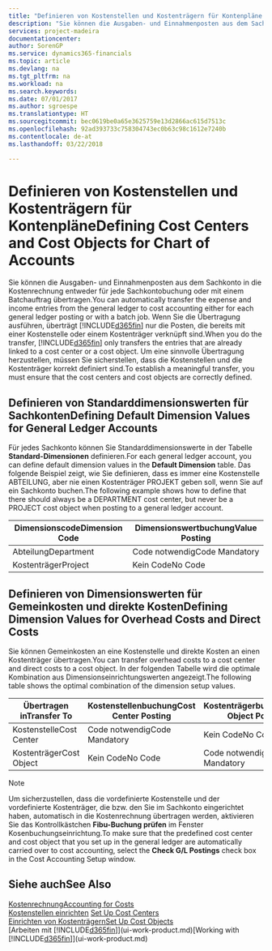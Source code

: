 ```yaml
---
title: "Definieren von Kostenstellen und Kostenträgern für Kontenpläne | Microsoft Docs"
description: "Sie können die Ausgaben- und Einnahmenposten aus dem Sachkonto in die Kostenrechnung entweder für jede Sachkontobuchung oder mit einem Batchauftrag übertragen. Wenn Sie die Übertragung ausführen, überträgt das System nur die Posten, die bereits mit einer Kostenstelle oder einem Kostenträger verknüpft sind. Um eine sinnvolle Übertragung herzustellen, müssen Sie sicherstellen, dass die Kostenstellen und die Kostenträger korrekt definiert sind."
services: project-madeira
documentationcenter: 
author: SorenGP
ms.service: dynamics365-financials
ms.topic: article
ms.devlang: na
ms.tgt_pltfrm: na
ms.workload: na
ms.search.keywords: 
ms.date: 07/01/2017
ms.author: sgroespe
ms.translationtype: HT
ms.sourcegitcommit: bec0619be0a65e3625759e13d2866ac615d7513c
ms.openlocfilehash: 92ad393733c758304743ec0b63c98c1612e7240b
ms.contentlocale: de-at
ms.lasthandoff: 03/22/2018

---
```

# <a name="defining-cost-centers-and-cost-objects-for-chart-of-accounts"></a><span data-ttu-id="a70a1-105">Definieren von Kostenstellen und Kostenträgern für Kontenpläne</span><span class="sxs-lookup"><span data-stu-id="a70a1-105">Defining Cost Centers and Cost Objects for Chart of Accounts</span></span>
<span data-ttu-id="a70a1-106">Sie können die Ausgaben- und Einnahmenposten aus dem Sachkonto in die Kostenrechnung entweder für jede Sachkontobuchung oder mit einem Batchauftrag übertragen.</span><span class="sxs-lookup"><span data-stu-id="a70a1-106">You can automatically transfer the expense and income entries from the general ledger to cost accounting either for each general ledger posting or with a batch job.</span></span> <span data-ttu-id="a70a1-107">Wenn Sie die Übertragung ausführen, überträgt [!INCLUDE[d365fin](includes/d365fin_md.md)] nur die Posten, die bereits mit einer Kostenstelle oder einem Kostenträger verknüpft sind.</span><span class="sxs-lookup"><span data-stu-id="a70a1-107">When you do the transfer, [!INCLUDE[d365fin](includes/d365fin_md.md)] only transfers the entries that are already linked to a cost center or a cost object.</span></span> <span data-ttu-id="a70a1-108">Um eine sinnvolle Übertragung herzustellen, müssen Sie sicherstellen, dass die Kostenstellen und die Kostenträger korrekt definiert sind.</span><span class="sxs-lookup"><span data-stu-id="a70a1-108">To establish a meaningful transfer, you must ensure that the cost centers and cost objects are correctly defined.</span></span>  

## <a name="defining-default-dimension-values-for-general-ledger-accounts"></a><span data-ttu-id="a70a1-109">Definieren von Standarddimensionswerten für Sachkonten</span><span class="sxs-lookup"><span data-stu-id="a70a1-109">Defining Default Dimension Values for General Ledger Accounts</span></span>  
<span data-ttu-id="a70a1-110">Für jedes Sachkonto können Sie Standarddimensionswerte in der Tabelle **Standard-Dimensionen** definieren.</span><span class="sxs-lookup"><span data-stu-id="a70a1-110">For each general ledger account, you can define default dimension values in the **Default Dimension** table.</span></span> <span data-ttu-id="a70a1-111">Das folgende Beispiel zeigt, wie Sie definieren, dass es immer eine Kostenstelle ABTEILUNG, aber nie einen Kostenträger PROJEKT geben soll, wenn Sie auf ein Sachkonto buchen.</span><span class="sxs-lookup"><span data-stu-id="a70a1-111">The following example shows how to define that there should always be a DEPARTMENT cost center, but never be a PROJECT cost object when posting to a general ledger account.</span></span>  

|<span data-ttu-id="a70a1-112">**Dimensionscode**</span><span class="sxs-lookup"><span data-stu-id="a70a1-112">**Dimension Code**</span></span>|<span data-ttu-id="a70a1-113">**Dimensionswertbuchung**</span><span class="sxs-lookup"><span data-stu-id="a70a1-113">**Value Posting**</span></span>|  
|------------------------------------------|-----------------------------------------|  
|<span data-ttu-id="a70a1-114">Abteilung</span><span class="sxs-lookup"><span data-stu-id="a70a1-114">Department</span></span>|<span data-ttu-id="a70a1-115">Code notwendig</span><span class="sxs-lookup"><span data-stu-id="a70a1-115">Code Mandatory</span></span>|  
|<span data-ttu-id="a70a1-116">Kostenträger</span><span class="sxs-lookup"><span data-stu-id="a70a1-116">Project</span></span>|<span data-ttu-id="a70a1-117">Kein Code</span><span class="sxs-lookup"><span data-stu-id="a70a1-117">No Code</span></span>|  

## <a name="defining-dimension-values-for-overhead-costs-and-direct-costs"></a><span data-ttu-id="a70a1-118">Definieren von Dimensionswerten für Gemeinkosten und direkte Kosten</span><span class="sxs-lookup"><span data-stu-id="a70a1-118">Defining Dimension Values for Overhead Costs and Direct Costs</span></span>  
 <span data-ttu-id="a70a1-119">Sie können Gemeinkosten an eine Kostenstelle und direkte Kosten an einen Kostenträger übertragen.</span><span class="sxs-lookup"><span data-stu-id="a70a1-119">You can transfer overhead costs to a cost center and direct costs to a cost object.</span></span> <span data-ttu-id="a70a1-120">In der folgenden Tabelle wird die optimale Kombination aus Dimensionseinrichtungswerten angezeigt.</span><span class="sxs-lookup"><span data-stu-id="a70a1-120">The following table shows the optimal combination of the dimension setup values.</span></span>  

|<span data-ttu-id="a70a1-121">Übertragen in</span><span class="sxs-lookup"><span data-stu-id="a70a1-121">Transfer To</span></span>|<span data-ttu-id="a70a1-122">Kostenstellenbuchung</span><span class="sxs-lookup"><span data-stu-id="a70a1-122">Cost Center Posting</span></span>|<span data-ttu-id="a70a1-123">Kostenträgerbuchung</span><span class="sxs-lookup"><span data-stu-id="a70a1-123">Cost Object Posting</span></span>|  
|-----------------|-------------------------|-------------------------|  
|<span data-ttu-id="a70a1-124">Kostenstelle</span><span class="sxs-lookup"><span data-stu-id="a70a1-124">Cost Center</span></span>|<span data-ttu-id="a70a1-125">Code notwendig</span><span class="sxs-lookup"><span data-stu-id="a70a1-125">Code Mandatory</span></span>|<span data-ttu-id="a70a1-126">Kein Code</span><span class="sxs-lookup"><span data-stu-id="a70a1-126">No Code</span></span>|  
|<span data-ttu-id="a70a1-127">Kostenträger</span><span class="sxs-lookup"><span data-stu-id="a70a1-127">Cost Object</span></span>|<span data-ttu-id="a70a1-128">Kein Code</span><span class="sxs-lookup"><span data-stu-id="a70a1-128">No Code</span></span>|<span data-ttu-id="a70a1-129">Code notwendig</span><span class="sxs-lookup"><span data-stu-id="a70a1-129">Code Mandatory</span></span>|  

> [!NOTE]  
>  <span data-ttu-id="a70a1-130">Um sicherzustellen, dass die vordefinierte Kostenstelle und der vordefinierte Kostenträger, die bzw. den Sie im Sachkonto eingerichtet haben, automatisch in die Kostenrechnung übertragen werden, aktivieren Sie das Kontrollkästchen **Fibu-Buchung prüfen** im Fenster Kosenbuchungseinrichtung.</span><span class="sxs-lookup"><span data-stu-id="a70a1-130">To make sure that the predefined cost center and cost object that you set up in the general ledger are automatically carried over to cost accounting, select the **Check G/L Postings** check box in the Cost Accounting Setup window.</span></span>  

## <a name="see-also"></a><span data-ttu-id="a70a1-131">Siehe auch</span><span class="sxs-lookup"><span data-stu-id="a70a1-131">See Also</span></span>  
[<span data-ttu-id="a70a1-132">Kostenrechnung</span><span class="sxs-lookup"><span data-stu-id="a70a1-132">Accounting for Costs</span></span>](finance-manage-cost-accounting.md)  
<span data-ttu-id="a70a1-133">[Kostenstellen einrichten](finance-how-to-set-up-cost-centers.md) </span><span class="sxs-lookup"><span data-stu-id="a70a1-133">[Set Up Cost Centers](finance-how-to-set-up-cost-centers.md) </span></span>  
[<span data-ttu-id="a70a1-134">Einrichten von Kostenträgern</span><span class="sxs-lookup"><span data-stu-id="a70a1-134">Set Up Cost Objects</span></span>](finance-how-to-set-up-cost-objects.md)  
<span data-ttu-id="a70a1-135">[Arbeiten mit [!INCLUDE[d365fin](includes/d365fin_md.md)]](ui-work-product.md)</span><span class="sxs-lookup"><span data-stu-id="a70a1-135">[Working with [!INCLUDE[d365fin](includes/d365fin_md.md)]](ui-work-product.md)</span></span>

